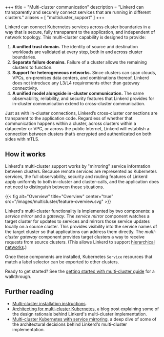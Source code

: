 +++
title = "Multi-cluster communication"
description = "Linkerd can transparently and securely connect services that are running in different clusters."
aliases = [ "multicluster_support" ]
+++

Linkerd can connect Kubernetes services across cluster boundaries in a way that
is secure, fully transparent to the application, and independent of network
topology. This multi-cluster capability is designed to provide:

1. **A unified trust domain.** The identity of source and destination workloads
   are validated at every step, both in and across cluster boundaries.
2. **Separate failure domains.** Failure of a cluster allows the remaining
   clusters to function.
3. **Support for heterogeneous networks.** Since clusters can span clouds,
   VPCs, on-premises data centers, and combinations thereof, Linkerd does not
   introduce any L3/L4 requirements other than gateway connectivity.
4. **A unified model alongside in-cluster communication.** The same
   observability, reliability, and security features that Linkerd provides for
   in-cluster communication extend to cross-cluster communication.

Just as with in-cluster connections, Linkerd’s cross-cluster connections are
transparent to the application code. Regardless of whether that communication
happens within a cluster, across clusters within a datacenter or VPC, or across
the public Internet, Linkerd will establish a connection between clusters
that’s encrypted and authenticated on both sides with mTLS.

## How it works

Linkerd's multi-cluster support works by "mirroring" service information
between clusters. Because remote services are represented as Kubernetes
services, the full observability, security and routing features of Linkerd
apply uniformly to both in-cluster and cluster-calls, and the application does
not need to distinguish between those situations.

{{< fig
    alt="Overview"
    title="Overview"
    center="true"
    src="/images/multicluster/feature-overview.svg" >}}

Linkerd's multi-cluster functionality is implemented by two components:
a *service mirror* and a *gateway*. The *service mirror* component watches
a target cluster for updates to services and mirrors those service updates
locally on a source cluster. This provides visibility into the service names of
the target cluster so that applications can address them directly. The
*multi-cluster gateway* component provides target clusters a way to receive
requests from source clusters. (This allows Linkerd to support [hierarchical
networks](/2020/02/17/architecting-for-multicluster-kubernetes/#requirement-i-support-hierarchical-networks).)

Once these components are installed, Kubernetes `Service` resources that match
a label selector can be exported to other clusters.

Ready to get started? See the [getting started with multi-cluster
guide](/2.10/tasks/multicluster/) for a walkthrough.

## Further reading

* [Multi-cluster installation instructions](/2.10/tasks/installing-multicluster/).
* [Architecting for multi-cluster
  Kubernetes](/2020/02/17/architecting-for-multicluster-kubernetes/), a blog
  post explaining some of the design rationale behind Linkerd's multi-cluster
  implementation.
* [Multi-cluster Kubernetes with service
  mirroring](/2020/02/25/multicluster-kubernetes-with-service-mirroring/), a
  deep dive of some of the architectural decisions behind Linkerd's
  multi-cluster implementation.
